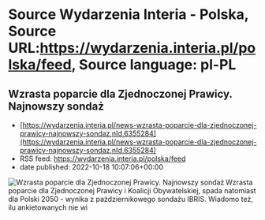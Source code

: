 # Source Wydarzenia Interia - Polska, Source URL:https://wydarzenia.interia.pl/polska/feed, Source language: pl-PL

## Wzrasta poparcie dla Zjednoczonej Prawicy. Najnowszy sondaż
 - [https://wydarzenia.interia.pl/news-wzrasta-poparcie-dla-zjednoczonej-prawicy-najnowszy-sondaz,nId,6355284](https://wydarzenia.interia.pl/news-wzrasta-poparcie-dla-zjednoczonej-prawicy-najnowszy-sondaz,nId,6355284)
 - RSS feed: https://wydarzenia.interia.pl/polska/feed
 - date published: 2022-10-18 10:07:06+00:00

<p><a href="https://wydarzenia.interia.pl/news-wzrasta-poparcie-dla-zjednoczonej-prawicy-najnowszy-sondaz,nId,6355284"><img align="left" alt="Wzrasta poparcie dla Zjednoczonej Prawicy. Najnowszy sondaż" src="https://i.iplsc.com/wzrasta-poparcie-dla-zjednoczonej-prawicy-najnowszy-sondaz/000EKS7958TFMXS8-C321.jpg" /></a>Wzrasta poparcie dla Zjednoczonej Prawicy i Koalicji Obywatelskiej, spada natomiast dla Polski 2050 - wynika z październikowego sondażu IBRIS. Wiadomo też, ilu ankietowanych nie wi
